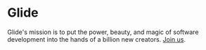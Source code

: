 # Glide

Glide's mission is to put the power, beauty, and magic of software development into the hands of a billion new creators. [Join us](https://www.glideapps.com/jobs).
